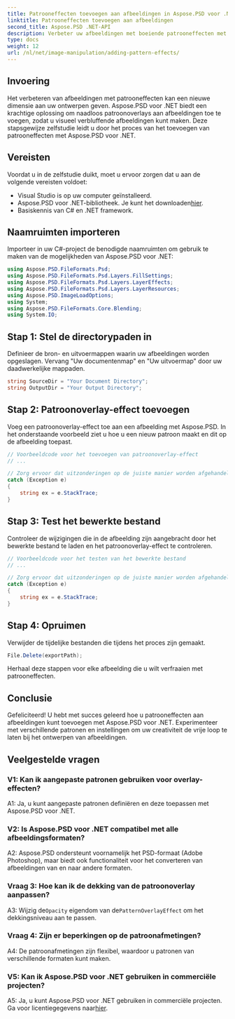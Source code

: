 ```yaml
---
title: Patrooneffecten toevoegen aan afbeeldingen in Aspose.PSD voor .NET
linktitle: Patrooneffecten toevoegen aan afbeeldingen
second_title: Aspose.PSD .NET-API
description: Verbeter uw afbeeldingen met boeiende patrooneffecten met Aspose.PSD voor .NET. Volg onze stapsgewijze handleiding om naadloos aangepaste patronen toe te voegen.
type: docs
weight: 12
url: /nl/net/image-manipulation/adding-pattern-effects/
---
```

## Invoering

Het verbeteren van afbeeldingen met patrooneffecten kan een nieuwe dimensie aan uw ontwerpen geven. Aspose.PSD voor .NET biedt een krachtige oplossing om naadloos patroonoverlays aan afbeeldingen toe te voegen, zodat u visueel verbluffende afbeeldingen kunt maken. Deze stapsgewijze zelfstudie leidt u door het proces van het toevoegen van patrooneffecten met Aspose.PSD voor .NET.

## Vereisten

Voordat u in de zelfstudie duikt, moet u ervoor zorgen dat u aan de volgende vereisten voldoet:

- Visual Studio is op uw computer geïnstalleerd.
-  Aspose.PSD voor .NET-bibliotheek. Je kunt het downloaden[hier](https://releases.aspose.com/psd/net/).
- Basiskennis van C# en .NET framework.

## Naamruimten importeren

Importeer in uw C#-project de benodigde naamruimten om gebruik te maken van de mogelijkheden van Aspose.PSD voor .NET:

```csharp
using Aspose.PSD.FileFormats.Psd;
using Aspose.PSD.FileFormats.Psd.Layers.FillSettings;
using Aspose.PSD.FileFormats.Psd.Layers.LayerEffects;
using Aspose.PSD.FileFormats.Psd.Layers.LayerResources;
using Aspose.PSD.ImageLoadOptions;
using System;
using Aspose.PSD.FileFormats.Core.Blending;
using System.IO;
```

## Stap 1: Stel de directorypaden in

Definieer de bron- en uitvoermappen waarin uw afbeeldingen worden opgeslagen. Vervang "Uw documentenmap" en "Uw uitvoermap" door uw daadwerkelijke mappaden.

```csharp
string SourceDir = "Your Document Directory";
string OutputDir = "Your Output Directory";
```

## Stap 2: Patroonoverlay-effect toevoegen

Voeg een patroonoverlay-effect toe aan een afbeelding met Aspose.PSD. In het onderstaande voorbeeld ziet u hoe u een nieuw patroon maakt en dit op de afbeelding toepast.

```csharp
// Voorbeeldcode voor het toevoegen van patroonoverlay-effect
// ...

// Zorg ervoor dat uitzonderingen op de juiste manier worden afgehandeld
catch (Exception e)
{
    string ex = e.StackTrace;
}
```

## Stap 3: Test het bewerkte bestand

Controleer de wijzigingen die in de afbeelding zijn aangebracht door het bewerkte bestand te laden en het patroonoverlay-effect te controleren.

```csharp
// Voorbeeldcode voor het testen van het bewerkte bestand
// ...

// Zorg ervoor dat uitzonderingen op de juiste manier worden afgehandeld
catch (Exception e)
{
    string ex = e.StackTrace;
}
```

## Stap 4: Opruimen

Verwijder de tijdelijke bestanden die tijdens het proces zijn gemaakt.

```csharp
File.Delete(exportPath);
```

Herhaal deze stappen voor elke afbeelding die u wilt verfraaien met patrooneffecten.

## Conclusie

Gefeliciteerd! U hebt met succes geleerd hoe u patrooneffecten aan afbeeldingen kunt toevoegen met Aspose.PSD voor .NET. Experimenteer met verschillende patronen en instellingen om uw creativiteit de vrije loop te laten bij het ontwerpen van afbeeldingen.

## Veelgestelde vragen

### V1: Kan ik aangepaste patronen gebruiken voor overlay-effecten?

A1: Ja, u kunt aangepaste patronen definiëren en deze toepassen met Aspose.PSD voor .NET.

### V2: Is Aspose.PSD voor .NET compatibel met alle afbeeldingsformaten?

A2: Aspose.PSD ondersteunt voornamelijk het PSD-formaat (Adobe Photoshop), maar biedt ook functionaliteit voor het converteren van afbeeldingen van en naar andere formaten.

### Vraag 3: Hoe kan ik de dekking van de patroonoverlay aanpassen?

 A3: Wijzig de`Opacity` eigendom van de`PatternOverlayEffect` om het dekkingsniveau aan te passen.

### Vraag 4: Zijn er beperkingen op de patroonafmetingen?

A4: De patroonafmetingen zijn flexibel, waardoor u patronen van verschillende formaten kunt maken.

### V5: Kan ik Aspose.PSD voor .NET gebruiken in commerciële projecten?

A5: Ja, u kunt Aspose.PSD voor .NET gebruiken in commerciële projecten. Ga voor licentiegegevens naar[hier](https://purchase.aspose.com/buy).